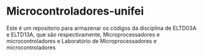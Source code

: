# Microcontroladores-unifei
Este é um repositorio para armazenar os códigos da disciplina de ELTD03A e ELTD13A, que são respectivamente, Microprocessadores e microcontroladores e Laboratório de Microprocessadores e microcontroladores 
